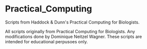 # Practical_Computing
Scripts from Haddock &amp; Dunn's Practical Computing for Biologists.

All scripts originally from Practical Computing for Biologists. Any modifications done by Dominique Neitzel Wagner. These scripts are intended for educational perpusoes only.
